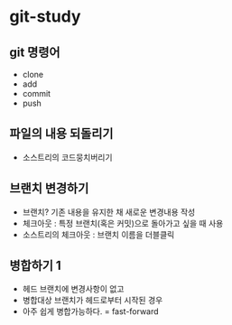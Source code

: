 # git-study

## git 명령어 
 - clone
 - add
 - commit
 - push
  
## 파일의 내용 되돌리기
 - 소스트리의 코드뭉치버리기 

## 브랜치 변경하기
 - 브랜치? 기존 내용을 유지한 채 새로운 변경내용 작성
 - 체크아웃 : 특정 브랜치(혹은 커밋)으로 돌아가고 싶을 때 사용
 - 소스트리의 체크아웃 : 브랜치 이름을 더블클릭

## 병합하기 1
 - 헤드 브랜치에 변경사항이 없고
 - 병합대상 브랜치가 헤드로부터 시작된 경우
 - 아주 쉽게 병합가능하다. = fast-forward


